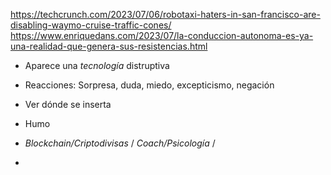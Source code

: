 

https://techcrunch.com/2023/07/06/robotaxi-haters-in-san-francisco-are-disabling-waymo-cruise-traffic-cones/
https://www.enriquedans.com/2023/07/la-conduccion-autonoma-es-ya-una-realidad-que-genera-sus-resistencias.html

- Aparece una *tecnología* distruptiva
- Reacciones: Sorpresa, duda, miedo, excepticismo, negación
- Ver dónde se inserta
- Humo
- *Blockchain/Criptodivisas* / *Coach/Psicología* / 

- 